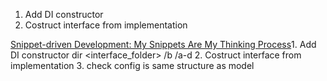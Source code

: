 1. Add DI constructor
2. Costruct interface from implementation

[Snippet-driven Development: My Snippets Are My Thinking Process](https://drakerossman.com/blog/snippet-driven-development)1. Add DI constructor dir <interface_folder> /b /a-d
2. Costruct interface from implementation
3. check config is same structure as model